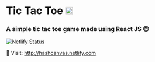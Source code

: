 # Tic Tac Toe <img src="https://reactjs.org/favicon.ico" width="20" height="20"/>


### A simple tic tac toe game made using React JS 😊


[![Netlify Status](https://api.netlify.com/api/v1/badges/ee39c3da-f8cd-4e43-a9c3-e67564b09af2/deploy-status)](https://app.netlify.com/sites/hashcanvas/deploys)

🔗 Visit: <a href="http://hashcanvas.netlify.com">http://hashcanvas.netlify.com<a/>


